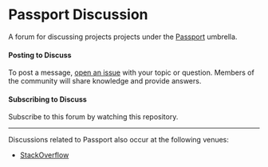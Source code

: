 # Passport Discussion

A forum for discussing projects projects under the [Passport](http://www.passportjs.org/)
umbrella.

#### Posting to Discuss

To post a message, [open an issue](https://github.com/passport/discuss/issues/new)
with your topic or question.  Members of the community will share knowledge and provide
answers.

#### Subscribing to Discuss

Subscribe to this forum by watching this repository.


---

Discussions related to Passport also occur at the following venues:
- [StackOverflow](https://stackoverflow.com/questions/tagged/passport.js)
